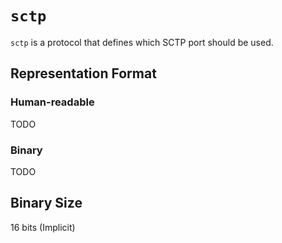 # `sctp`

`sctp` is a protocol that defines which SCTP port should be used.

## Representation Format

### Human-readable

TODO
	
### Binary

TODO

## Binary Size

16 bits (Implicit)